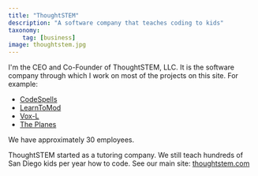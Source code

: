 ```yaml
---
title: "ThoughtSTEM"
description: "A software company that teaches coding to kids"
taxonomy:
    tag: [business]
image: thoughtstem.jpg
---
```


I'm the CEO and Co-Founder of ThoughtSTEM, LLC.  It is the software company through which I work on most of the projects on this site.  For example:

* [CodeSpells](/projects/codespells)
* [LearnToMod](/projects/learntomod)
* [Vox-L](/projects/vox-l)
* [The Planes](/projects/planes)

We have approximately 30 employees.

ThoughtSTEM started as a tutoring company.  We still teach hundreds of San Diego kids per year how to code.  See our main site: [thoughtstem.com](http://thoughtstem.com)
